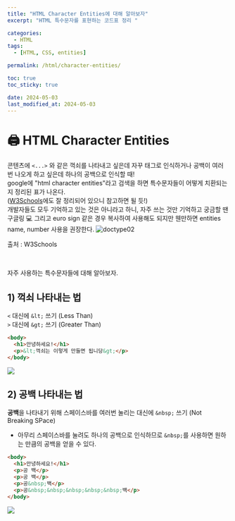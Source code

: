 ```yaml
---
title: "HTML Character Entities에 대해 알아보자"
excerpt: "HTML 특수문자를 표현하는 코드표 정리 "

categories:
  - HTML
tags:
  - [HTML, CSS, entities]

permalink: /html/character-entities/

toc: true
toc_sticky: true

date: 2024-05-03
last_modified_at: 2024-05-03
---
```


# 🖨️ HTML Character Entities

콘텐츠에 `<...>` 와 같은 꺽쇠를 나타내고 싶은데 자꾸 태그로 인식하거나 공백이 여러번 나오게 하고 싶은데 하나의 공백으로 인식할 때!  
google에 "html character entities"라고 검색을 하면 특수문자들이 어떻게 치환되는지 정리된 표가 나온다.  
([W3Schools](https://www.w3schools.com/html/html_entities.asp)에도 잘 정리되어 있으니 참고하면 될 듯!)  
개발자들도 모두 기억하고 있는 것은 아니라고 하니, 자주 쓰는 것만 기억하고 궁금할 땐 구글링 💻 그리고 euro sign 같은 경우 복사하여 사용해도 되지만 웬만하면 entities name, number 사용을 권장한다.
![doctype02](https://Yooniverse42.github.io/assets/images/posts_img/categories01-html/character-entities-01.png)

출처 : W3Schools

<br>

자주 사용하는 특수문자들에 대해 알아보자.

## 1) 꺽쇠 나타내는 법

`<` 대신에 `&lt;` 쓰기 (Less Than)  
`>` 대신에 `&gt;` 쓰기 (Greater Than)

```html
<body>
  <h1>안녕하세요!</h1>
  <p>&lt;꺽쇠는 이렇게 만들면 됩니당&gt;</p>
</body>
```

![](https://Yooniverse42.github.io/assets/images/posts_img/categories01-html/character-entities-02.png)

## 2) 공백 나타내는 법

**공백**을 나타내기 위해 스페이스바를 여러번 눌리는 대신에 `&nbsp;` 쓰기 (Not Breaking SPace)

- 아무리 스페이스바를 눌려도 하나의 공백으로 인식하므로 `&nbsp;`를 사용하면 원하는 만큼의 공백을 얻을 수 있다.

```html
<body>
  <h1>안녕하세요!</h1>
  <p>공 백</p>
  <p>공 백</p>
  <p>공&nbsp;백</p>
  <p>공&nbsp;&nbsp;&nbsp;&nbsp;&nbsp;백</p>
</body>
```

![](https://Yooniverse42.github.io/assets/images/posts_img/categories01-html/character-entities-03.png)
